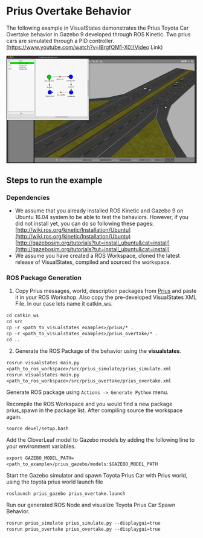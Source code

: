 # Prius Overtake Behavior
The following example in VisualStates demonstrates the Prius Toyota Car Overtake behavior in Gazebo 9 developed through ROS Kinetic. Two prius cars are simulated through a PID controller.
[https://www.youtube.com/watch?v=lBrgfQM1-X0](Video Link)

<p align="center">
  <img src="prius_overtake.gif">
</p>

## Steps to run the example
### Dependencies
* We assume that you already installed ROS Kinetic and Gazebo 9 on Ubuntu 16.04 system to be able to test the behaviors. However, if you did not install yet, you can do so following these pages: [http://wiki.ros.org/kinetic/Installation/Ubuntu](http://wiki.ros.org/kinetic/Installation/Ubuntu)  [http://gazebosim.org/tutorials?tut=install_ubuntu&cat=install](http://gazebosim.org/tutorials?tut=install_ubuntu&cat=install)
* We assume you have created a ROS Workspace, cloned the latest release of VisualStates, compiled and sourced the workspace.

### ROS Package Generation
1. Copy Prius messages, world, description packages from [Prius](/prius) and paste it in your ROS Workshop. Also copy the pre-developed VisualStates XML File. In our case lets name it catkin_ws.
```
cd catkin_ws
cd src
cp -r <path_to_visualstates_examples>/prius/* .
cp -r <path_to_visualstates_examples>/prius_overtake/* .
cd ..
```

2. Generate the ROS Package of the behavior using the **visualstates**.
```
rosrun visualstates main.py <path_to_ros_workspace>/src/prius_simulate/prius_simulate.xml
rosrun visualstates main.py <path_to_ros_workspace>/src/prius_overtake/prius_overtake.xml

```
Generate ROS package using `Actions -> Generate Python` menu.

Recompile the ROS Workspace and you would find a new package prius_spawn in the package list. After compiling source the workspace again.

```
source devel/setup.bash
```
Add the CloverLeaf model to Gazebo models by adding the following line to your environment variables.
```
export GAZEBO_MODEL_PATH=<path_to_example>/prius_gazebo/models:$GAZEBO_MODEL_PATH
```
Start the Gazebo simulator and spawn Toyota Prius Car with Prius world, using the toyota prius world launch file
```
roslaunch prius_gazebo prius_overtake.launch
```
Run our generated ROS Node and visualize Toyota Prius Car Spawn Behavior.
```
rosrun prius_simulate prius_simulate.py --displaygui=true
rosrun prius_overtake prius_overtake.py --displaygui=true
```

